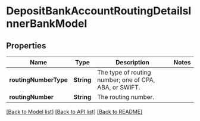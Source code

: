 # DepositBankAccountRoutingDetailsInnerBankModel

## Properties
Name | Type | Description | Notes
------------ | ------------- | ------------- | -------------
**routingNumberType** | **String** | The type of routing number; one of CPA, ABA, or SWIFT. | 
**routingNumber** | **String** | The routing number. | 

[[Back to Model list]](../README.md#documentation-for-models) [[Back to API list]](../README.md#documentation-for-api-endpoints) [[Back to README]](../README.md)


